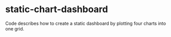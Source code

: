 # static-chart-dashboard
Code describes how to create a static dashboard by plotting four charts into one grid.
